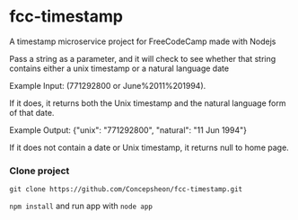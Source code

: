 # fcc-timestamp

A timestamp microservice project for FreeCodeCamp made with Nodejs

Pass a string as a parameter, and it will check to see whether that string contains either a unix timestamp or a natural language date 

Example Input: (771292800 or June%2011%201994).

If it does, it returns both the Unix timestamp and the natural language form of that date. 

Example Output: {"unix": "771292800", "natural": "11 Jun 1994"}

If it does not contain a date or Unix timestamp, it returns null to home page.



### Clone project 
```
git clone https://github.com/Concepsheon/fcc-timestamp.git
```

```npm install``` and run app with ```node app```

